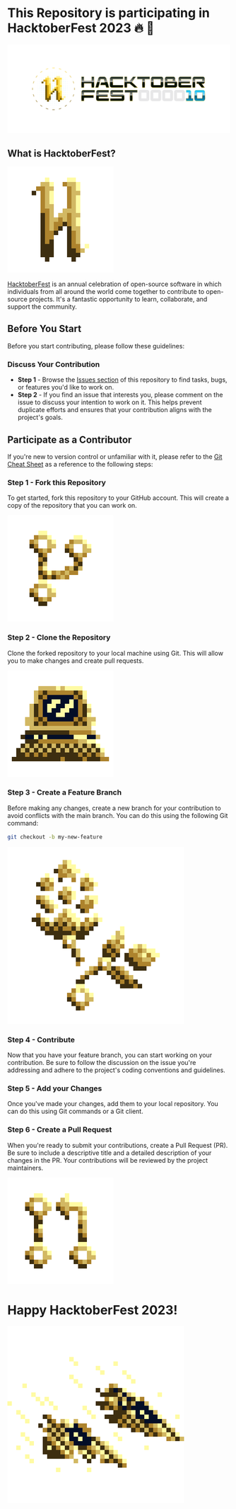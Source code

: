 # This Repository is participating in HacktoberFest 2023 :fire: :robot: 


![](https://github.com/andrewrgarcia/hf10_organizer_event_kit/blob/main/05_logo_set/hf10_horizontal_logos/cmyk/hf10_horz_fcd_cmyk.png?raw=true)


## What is HacktoberFest?

![](https://github.com/andrewrgarcia/hf10_organizer_event_kit/blob/main/04_icon_set/@1x/10@1x.png?raw=true)


[HacktoberFest](https://hacktoberfest.com/) is an annual celebration of open-source software in which individuals from all around the world come together to contribute to open-source projects. It's a fantastic opportunity to learn, collaborate, and support the community.

## Before You Start

Before you start contributing, please follow these guidelines:

### Discuss Your Contribution

- **Step 1** - Browse the [Issues section](https://github.com/andrewrgarcia/bcrpy/issues) of this repository to find tasks, bugs, or features you'd like to work on.
- **Step 2** - If you find an issue that interests you, please comment on the issue to discuss your intention to work on it. This helps prevent duplicate efforts and ensures that your contribution aligns with the project's goals.

## Participate as a Contributor

If you're new to version control or unfamiliar with it, please refer to the [Git Cheat Sheet](https://github.com/andrewrgarcia/hf10_organizer_event_kit/blob/main/03_git_cheat_sheet/hf10_git_cheat_sheet.pdf) as a reference to the following steps:

### Step 1 - Fork this Repository

To get started, fork this repository to your GitHub account. This will create a copy of the repository that you can work on.

![](https://github.com/andrewrgarcia/hf10_organizer_event_kit/blob/main/04_icon_set/@1x/03@1x.png?raw=true)

### Step 2 - Clone the Repository

Clone the forked repository to your local machine using Git. This will allow you to make changes and create pull requests.

![](https://github.com/andrewrgarcia/hf10_organizer_event_kit/blob/main/04_icon_set/@1x/05@1x.png?raw=true)


### Step 3 - Create a Feature Branch

Before making any changes, create a new branch for your contribution to avoid conflicts with the main branch. You can do this using the following Git command:

```bash
git checkout -b my-new-feature
```

![](https://github.com/andrewrgarcia/hf10_organizer_event_kit/blob/main/04_icon_set/@1x/14@1x.png?raw=true)

### Step 4 - Contribute

Now that you have your feature branch, you can start working on your contribution. Be sure to follow the discussion on the issue you're addressing and adhere to the project's coding conventions and guidelines.

### Step 5 - Add your Changes

Once you've made your changes, add them to your local repository. You can do this using Git commands or a Git client.

### Step 6 - Create a Pull Request

When you're ready to submit your contributions, create a Pull Request (PR). Be sure to include a descriptive title and a detailed description of your changes in the PR. Your contributions will be reviewed by the project maintainers.

![](https://github.com/andrewrgarcia/hf10_organizer_event_kit/blob/main/04_icon_set/@1x/08@1x.png?raw=true)


# Happy HacktoberFest 2023!

[![](https://github.com/andrewrgarcia/hf10_organizer_event_kit/blob/main/04_icon_set/@1x/13@1x.png?raw=true)](https://github.com/andrewrgarcia)